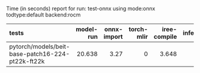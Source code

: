 Time (in seconds) report for run: test-onnx using mode:onnx todtype:default backend:rocm

| tests                                            |   model-run |   onnx-import |   torch-mlir |   iree-compile |   inference |
|:-------------------------------------------------|------------:|--------------:|-------------:|---------------:|------------:|
| pytorch/models/beit-base-patch16-224-pt22k-ft22k |      20.638 |          3.27 |            0 |          3.648 |           0 |
